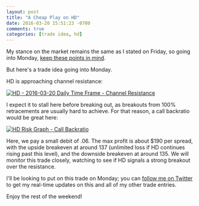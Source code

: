 ```yaml
---
layout: post
title: "A Cheap Play on HD"
date: 2016-03-20 15:51:23 -0700
comments: true
categories: [trade idea, hd]
---
```


My stance on the market remains the same as I stated on Friday, so going into Monday, [keep these points in mind](/blog/2016/03/18/the-most-dangerous-aspect-of-the-recent-rally/ "The Most Dangerous Aspect of the Recent Rally").

But here's a trade idea going into Monday.

HD is approaching channel resistance:

[![HD - 2016-03-20 Daily Time Frame - Channel Resistance](/images/blog/03202016/hd.png)](/images/blog/03202016/hd.png)

I expect it to stall here before breaking out, as breakouts from 100% retracements are usually hard to achieve. For that reason, a call backratio would be great here:

[![HD Risk Graph - Call Backratio](/images/blog/03202016/hd_risk_graph.png)](/images/blog/03202016/hd_risk_graph.png)

Here, we pay a small debit of .06. The max profit is about $190 per spread, with the upside breakeven at  around 137 (unlimited loss if HD continues rising past this level), and the downside breakeven at around 135. We will monitor this trade closely, watching to see if HD signals a strong breakout over the resistance.

I'll be looking to put on this trade on Monday; you can <a href="https://twitter.com/theta_positive/">follow me on Twitter</a> to get my real-time updates on  this and all of my other trade entries.

Enjoy the rest of the weekend!
